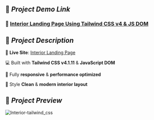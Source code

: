 ## 🚀 *Project Demo Link*

### 🔗 [Interior Landing Page Using Tailwind CSS v4 & JS DOM](https://tailwind-v4-interior.netlify.app/)

## 🌟 *Project Description*

🎯 **Live Site**: [Interior Landing Page](https://tailwind-v4-interior.netlify.app/)

💻 Built with **Tailwind CSS v4.1.11** & **JavaScript DOM**

📱 Fully **responsive** & **performance optimized** 

🎨 Style **Clean** & **modern interior layout**

## 📸 *Project Preview*

![Interior-tailwind_css](https://github.com/user-attachments/assets/07cf1e50-cb59-4171-9ebe-1becb68b431e)
